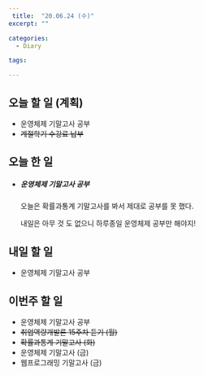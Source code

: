 ```yaml
---
 title:  "20.06.24 (수)"
excerpt: ""

categories:
  - Diary

tags:

---
```


## 오늘 할 일 (계획)

- 운영체제 기말고사 공부
- ~~계절학기 수강료 납부~~

## 오늘 한 일

- ##### 운영체제 기말고사 공부

  오늘은 확률과통계 기말고사를 봐서 제대로 공부를 못 했다.

  내일은 아무 것 도 없으니 하루종일 운영체제 공부만 해야지!


## 내일 할 일

- 운영체제 기말고사 공부

## 이번주 할 일

- 운영체제 기말고사 공부
- ~~취업역량개발론 15주차 듣기 (월)~~
- ~~확률과통계 기말고사 (화)~~
- 운영체제 기말고사 (금)
- 웹프로그래밍 기말고사 (금)
